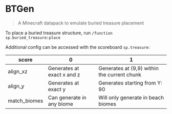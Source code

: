 # BTGen
> A Minecraft datapack to emulate buried treasure placement

To place a buried treasure structure, run `/function sp.buried_treasure:place`

Additional config can be accessed with the scoreboard `sp.treasure`:

| score        | 0                          | 1                                           |
|--------------|----------------------------|---------------------------------------------|
| align_xz     | Generates at exact x and z | Generates at (9,9) within the current chunk |
| align_y      | Generates at exact y       | Generates starting from Y: 90               |
| match_biomes | Can generate in any biome  | Will only generate in beach biomes          |
